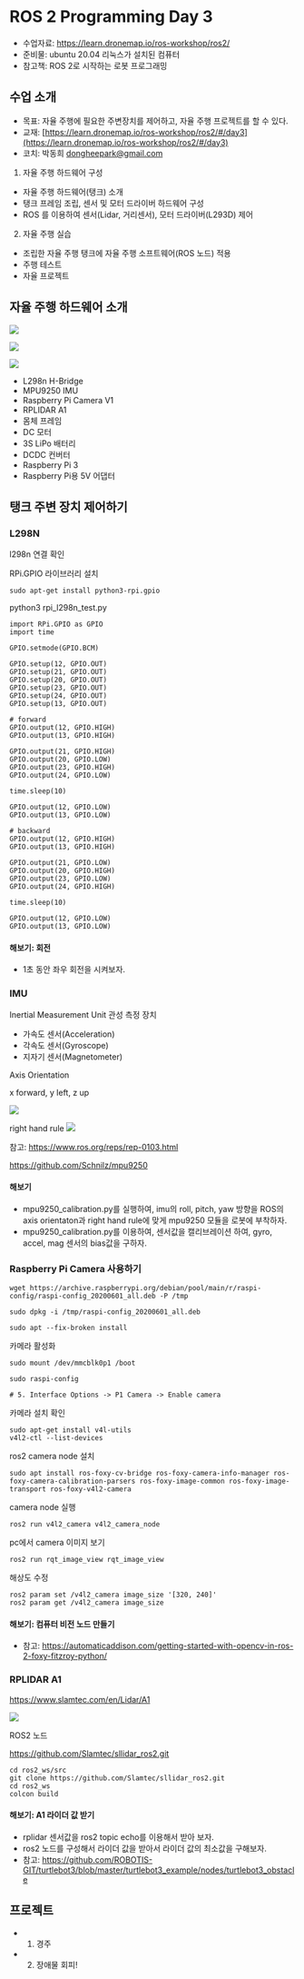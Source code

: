 # ROS 2 Programming Day 3

 - 수업자료: https://learn.dronemap.io/ros-workshop/ros2/
 - 준비물: ubuntu 20.04 리눅스가 설치된 컴퓨터
 - 참고책: ROS 2로 시작하는 로봇 프로그래밍

## 수업 소개

-   목표: 자율 주행에 필요한 주변장치를 제어하고, 자율 주행 프로젝트를 할 수 있다.
-   교재: [https://learn.dronemap.io/ros-workshop/ros2/#/day3](https://learn.dronemap.io/ros-workshop/ros2/#/day3)
-   코치: 박동희 dongheepark@gmail.com

1. 자율 주행 하드웨어 구성
 - 자율 주행 하드웨어(탱크) 소개
 - 탱크 프레임 조립, 센서 및 모터 드라이버 하드웨어 구성
 - ROS 를 이용하여 센서(Lidar, 거리센서), 모터 드라이버(L293D)  제어

2. 자율 주행 실습
 - 조립한 자율 주행 탱크에 자율 주행 소프트웨어(ROS 노드) 적용
 - 주행 테스트
 - 자율 프로젝트

## 자율 주행 하드웨어 소개

![](https://i.imgur.com/QMcDV3r.jpg)

![](https://i.imgur.com/IjhXEDr.jpg)

![](https://i.imgur.com/qcDHWaj.jpg)

 - L298n H-Bridge
 - MPU9250 IMU
 - Raspberry Pi Camera V1
 - RPLIDAR A1
 - 몸체 프레임
 - DC 모터
 - 3S LiPo 배터리
 - DCDC 컨버터
 - Raspberry Pi 3
 - Raspberry Pi용 5V 어댑터

## 탱크 주변 장치 제어하기

### L298N

l298n 연결 확인

<!--
```
sudo apt install python3-lgpio
```
-->

RPi.GPIO 라이브러리 설치
```
sudo apt-get install python3-rpi.gpio
```

python3 rpi_l298n_test.py

```
import RPi.GPIO as GPIO
import time

GPIO.setmode(GPIO.BCM)

GPIO.setup(12, GPIO.OUT)
GPIO.setup(21, GPIO.OUT)
GPIO.setup(20, GPIO.OUT)
GPIO.setup(23, GPIO.OUT)
GPIO.setup(24, GPIO.OUT)
GPIO.setup(13, GPIO.OUT)

# forward
GPIO.output(12, GPIO.HIGH)
GPIO.output(13, GPIO.HIGH)

GPIO.output(21, GPIO.HIGH)
GPIO.output(20, GPIO.LOW)
GPIO.output(23, GPIO.HIGH)
GPIO.output(24, GPIO.LOW)

time.sleep(10)

GPIO.output(12, GPIO.LOW)
GPIO.output(13, GPIO.LOW)

# backward
GPIO.output(12, GPIO.HIGH)
GPIO.output(13, GPIO.HIGH)

GPIO.output(21, GPIO.LOW)
GPIO.output(20, GPIO.HIGH)
GPIO.output(23, GPIO.LOW)
GPIO.output(24, GPIO.HIGH)

time.sleep(10)

GPIO.output(12, GPIO.LOW)
GPIO.output(13, GPIO.LOW)
```

#### 해보기: 회전
 - 1초 동안 좌우 회전을 시켜보자.
 
### IMU

Inertial Measurement Unit 관성 측정 장치
 - 가속도 센서(Acceleration) 
 - 각속도 센서(Gyroscope)
 - 지자기 센서(Magnetometer)

Axis Orientation

x forward, y left, z up 

![](https://velog.velcdn.com/images%2Fleesy970906%2Fpost%2F13213a98-13c4-4d00-9968-f461bffd90b0%2FScreen%20Shot%202021-04-08%20at%204.40.12%20PM.png)

right hand rule
![](https://velog.velcdn.com/images%2Fleesy970906%2Fpost%2Fe6042f9c-7c3b-4878-a288-8dca47ab6a33%2FScreen%20Shot%202021-04-08%20at%204.42.02%20PM.png)

참고: https://www.ros.org/reps/rep-0103.html

https://github.com/Schnilz/mpu9250

#### 해보기
 - mpu9250_calibration.py를 실행하여, imu의 roll, pitch, yaw 방향을 ROS의 axis orientaton과 right hand rule에 맞게 mpu9250 모듈을 로봇에 부착하자.
 - mpu9250_calibration.py를 이용하여, 센서값을 캘리브레이션 하여, gyro, accel, mag 센서의 bias값을 구하자.


### Raspberry Pi Camera 사용하기

<!--
libraspberrypi-bin libraspberrypi-dev 설치
```
sudo apt autoremove --purge libgles2-mesa-dev mesa-common-dev
sudo add-apt-repository ppa:ubuntu-pi-flavour-makers/ppa
sudo apt install libraspberrypi-bin libraspberrypi-dev
```

raspicam2_node

https://github.com/christianrauch/raspicam2_node

```
cd ~/ros2_ws/src
git clone https://github.com/christianrauch/raspicam2_node
cd ~/ros2_ws
colcon build
```

video 그룹에 유저 추가후 리부팅
```
sudo usermod -a -G video $USER
```

노드 실행
```
ros2 run raspicam2 raspicam2_node --ros-args --params-file `ros2 pkg prefix raspicam2`/share/raspicam2/cfg/params.yaml
```
-->


```
wget https://archive.raspberrypi.org/debian/pool/main/r/raspi-config/raspi-config_20200601_all.deb -P /tmp
```

```
sudo dpkg -i /tmp/raspi-config_20200601_all.deb
```

```
sudo apt --fix-broken install
```

카메라 활성화

```
sudo mount /dev/mmcblk0p1 /boot
```

```
sudo raspi-config

# 5. Interface Options -> P1 Camera -> Enable camera
```

카메라 설치 확인
```
sudo apt-get install v4l-utils
v4l2-ctl --list-devices
```


ros2 camera node 설치

```
sudo apt install ros-foxy-cv-bridge ros-foxy-camera-info-manager ros-foxy-camera-calibration-parsers ros-foxy-image-common ros-foxy-image-transport ros-foxy-v4l2-camera
```

<!--
v4l2-camera 패키지 source 설치
```
cd ros2_ws/src/
#git clone --branch ros2 https://github.com/ros-perception/image_common.git
#git clone --branch ros2 https://github.com/ros-perception/vision_opencv.git
git clone --branch foxy https://gitlab.com/boldhearts/ros2_v4l2_camera.git v4l2_camera
```

의존성 패키지 설치
```
cd ros2_ws
sudo apt-get install python3-rosdep
sudo rosdep init
rosdep update
rosdep install --from-paths src -r -y
```

camera node 패키지 빌드
```
cd ros2_ws
colcon build --symlink-install
source ~/install/setup.bash
```

에러. camera_info_manager.cpp 파일에 다음줄 추가 
```
#include "rcpputils/get_env.hpp"
```

-->

camera node 실행
```
ros2 run v4l2_camera v4l2_camera_node
```

pc에서 camera 이미지 보기
```
ros2 run rqt_image_view rqt_image_view
```

해상도 수정
```
ros2 param set /v4l2_camera image_size '[320, 240]'
ros2 param get /v4l2_camera image_size
```

#### 해보기: 컴퓨터 비전 노드 만들기
 - 참고: https://automaticaddison.com/getting-started-with-opencv-in-ros-2-foxy-fitzroy-python/

### RPLIDAR A1

https://www.slamtec.com/en/Lidar/A1

![](https://mblogthumb-phinf.pstatic.net/MjAyMDA1MThfNTgg/MDAxNTg5NzczODkwMTAz.OF3ryBtnNzMRC8Zgtgz0l0M0mNOboq_Q3L95MFhYg6Ug.w7erXC3UCYdhj3tk1F8h0-3jCi7IsNhEqSKmswLQdyYg.PNG.rich0812/SE-18a6b694-89cf-4e5b-ae73-99e1b92f736f.png?type=w800)

ROS2 노드

https://github.com/Slamtec/sllidar_ros2.git

```
cd ros2_ws/src
git clone https://github.com/Slamtec/sllidar_ros2.git
cd ros2_ws
colcon build
```

#### 해보기: A1 라이더 값 받기
 - rplidar 센서값을 ros2 topic echo를 이용해서 받아 보자.
 - ros2 노드를 구성해서 라이더 값을 받아서 라이더 값의 최소값을 구해보자.
 - 참고: https://github.com/ROBOTIS-GIT/turtlebot3/blob/master/turtlebot3_example/nodes/turtlebot3_obstacle



## 프로젝트
 - 1. 경주
 - 2. 장애물 회피!
 
 
 
<!-- --- -->

<!-- ## TF -->

<!-- ![](https://blog.hadabot.com/images/tf_hadabot.jpg) -->

<!-- https://blog.hadabot.com/ros2-navigation-tf2-tutorial-using-turtlesim.html -->

<!-- https://github.com/ros2/geometry2/blob/ros2/examples_tf2_py/examples_tf2_py/static_broadcaster.py -->

<!-- ros2 run examples_tf2_py static_broadcaster -->

<!-- https://github.com/hadabot/hadabot_main/blob/master/content/p12/hadabot_ws/src/hadabot_nav2/src/hadabot_tf2_broadcaster.cpp -->

<!-- ros2 run tf2_tools view_frames.py -->

<!-- ![](https://i.imgur.com/cq1MgBY.png) -->

<!-- ## Odometry -->

<!-- Differential Drive Robot Odometry 수식 -->
<!--  - 바퀴 크기 -->
<!--  - 바퀴 사이거리 -->
<!--  - -->
<!-- https://blog.hadabot.com/implement-ros2-odometry-using-vscode-in-web-browser.html -->


<!-- turtlesim odom 메시지 -->

<!-- ros2 topic echo /turtlesim1/turtle1/pose -->

<!-- rviz -->


<!-- Navigation2 -->
<!--  - planning -->
<!--  - localization -->
<!--  - mapping(SLAM Simultaneous localization and mapping) -->


<!-- Control 구현 -->
<!-- 엔코더, 휠, 콘트롤러 구현됨. -->
<!-- https://github.com/hadabot/hadabot_main/blob/master/content/p12/hadabot_ws/src/hadabot_nav2/src/hadabot_controller.cpp -->


<!-- ## Navigation -->
<!-- ros2 launch turtlebot3_gazebo turtlebot3_world.launch.py -->

<!-- ros2 launch turtlebot3_navigation2 navigation2.launch.py use_sim_time:=True autostart:=True map:=`ros2 pkg prefix turtlebot3_navigation2`/share/turtlebot3_navigation2/map/map.yaml -->

<!-- ros2 run rviz2 rviz2 -d $(ros2 pkg prefix nav2_bringup)/share/nav2_bringup/launch/nav2_default_view.rviz -->


<!-- ## tank -->

<!-- ``` -->
<!-- # tf2 -->
<!-- ros2 run tf2_ros static_transform_publisher 0 0 0 0 0 0 world map -->
<!-- ros2 run tf2_ros static_transform_publisher 0 0 0 0 0 0 map odom -->
<!-- ros2 run tf2_ros static_transform_publisher -0.05 0 0.3 0 0 0 base_link laser -->
<!-- ros2 run tf2_ros static_transform_publisher 0.1 0 0.2 0 0 0 base_link imu_link -->

<!-- # two dc motor control -->
<!-- colcon build --packages-select tank_control && . install/setup.sh && ros2 run tank_control robot_control -->

<!-- # imu -->
<!-- cd ros2_ws -->
<!-- ros2 launch mpu9250 mpu9250.launch.py -->

<!-- # odometry -->
<!-- ros2 run robot_localization ekf_node --ros-args --params-file $HOME/ekf_params.yaml -->

<!-- # lidar -->
<!-- cd ros2_ws -->
<!-- ros2 launch sllidar_ros2 sllidar_launch.py -->


<!-- # pc -->
<!-- ros2 run teleop_twist_keyboard teleop_twist_keyboard -->

<!-- ros2 launch tank_cartographer cartographer.launch.py -->
<!-- ros2 launch tank_cartographer cartographer_rviz.launch.py -->

<!-- cd ~/ -->
<!-- ros2 run nav2_map_server map_saver_cli -f map -->

<!-- ros2 launch tank_navigation2 navigation2.launch.py map:=$HOME/map.yaml -->
<!-- ros2 launch tank_navigation2 navigation2_rviz.launch.py -->
<!-- ``` -->


<!-- ``` -->
<!--  ekf_params.yaml -->
<!-- ekf_filter_node: -->
<!--     ros__parameters: -->
<!--          #frequency: 30.0 -->
<!--         frequency: 10.0 -->
<!--         sensor_timeout: 0.1 -->
<!--         two_d_mode: true -->
<!--         publish_acceleration: false -->
<!--         publish_tf: true -->
<!--         reset_on_time_jump: true -->
<!--         map_frame: map              # Defaults to "map" if unspecified -->
<!--         odom_frame: odom            # Defaults to "odom" if unspecified -->
<!--         base_link_frame: base_link  # Defaults to "base_link" if unspecified -->
<!--         #world_frame: map -->
<!--         world_frame: odom           # Defaults to the value of odom_frame if unspecified -->

<!--         odom0: wheel/odom -->
<!--         #x, y, z, roll, pitch, yaw, vx, vy, vz, vroll, vpitch, vyaw, ax, ay, az -->
<!--         odom0_config: [true,  true,  false, -->
<!--                        false, false, false, -->
<!--                        false, false, false, -->
<!--                        false, false, true, -->
<!--                        false, false, false] -->
<!--         odom0_queue_size: 2 -->
<!--         odom0_nodelay: false -->
<!--         odom0_differential: false -->
<!--         odom0_relative: false -->
<!--         odom0_pose_rejection_threshold: 5.0 -->
<!--         odom0_twist_rejection_threshold: 1.0 -->
<!-- ``` -->

<!-- `` -->
<!-- `l298n.c -->
<!-- /* -->
<!--    pulse.c -->

<!--    gcc -o l298n l298n.c -lpigpio -lrt -lpthread -->

<!--    sudo ./l298n -->
<!-- */ -->

<!-- #include <stdio.h> -->
<!-- #include <pigpio.h> -->

<!-- int main(int argc, char *argv[]) -->
<!-- { -->
<!--    double start; -->

<!--    if (gpioInitialise() < 0) -->
<!--    { -->
<!--       fprintf(stderr, "pigpio initialisation failed\n"); -->
<!--       return 1; -->
<!--    } -->

<!--    /* Set GPIO modes */ -->
<!--    gpioSetMode(12, PI_OUTPUT); -->
<!--    gpioSetMode(21, PI_OUTPUT); -->
<!--    gpioSetMode(20, PI_OUTPUT); -->
<!--    gpioSetMode(23, PI_OUTPUT); -->
<!--    gpioSetMode(24, PI_OUTPUT); -->
<!--    gpioSetMode(13, PI_OUTPUT); -->

<!--    gpioWrite(12, 0); /* on */ -->
<!--    gpioWrite(13, 0); /* on */ -->

<!--    /* -->
<!--    start = time_time(); -->

<!--    while ((time_time() - start) < 60.0) -->
<!--    { -->
<!--       // motor on -->
<!--       gpioWrite(12, 1); -->
<!--       gpioWrite(13, 1); -->

<!--       // forward -->
<!--       gpioWrite(21, 1); -->
<!--       gpioWrite(20, 0); -->
<!--       gpioWrite(23, 1); -->
<!--       gpioWrite(24, 0); -->

<!--       time_sleep(3.5); -->

<!--       // backward -->
<!--       gpioWrite(21, 0); -->
<!--       gpioWrite(20, 1); -->
<!--       gpioWrite(23, 0); -->
<!--       gpioWrite(24, 1); -->

<!--       time_sleep(3.5); -->

<!--       // motor stop -->
<!--       gpioWrite(12, 0); -->
<!--       gpioWrite(13, 0) -->

<!--       time_sleep(3.5); -->
<!--    } -->
<!--    */ -->

<!--    start = time_time(); -->

<!--    while ((time_time() - start) < 60.0) -->
<!--    { -->
<!--       int x = (int)(time_time() - start)*3+75; -->
<!--       gpioPWM(12, 0); -->
<!--       gpioPWM(13, 0); -->

<!--       // forward -->
<!--       gpioWrite(21, 1); -->
<!--       gpioWrite(20, 0); -->
<!--       gpioWrite(23, 1); -->
<!--       gpioWrite(24, 0); -->

<!--       gpioPWM(12, x); -->
<!--       gpioPWM(13, x); -->
<!--       time_sleep(1); -->
<!--    } -->

<!--    // stop -->
<!--    gpioWrite(12, 0); -->
<!--    gpioWrite(13, 0); -->




<!--    /* Stop DMA, release resources */ -->
<!--    gpioTerminate(); -->

<!--    return 0; -->
<!-- } -->
<!-- ``` -->


<!-- ``` -->
<!--  mpu9250_calibration.py -->
<!-- import os -->
<!-- import sys -->
<!-- import time -->
<!-- import smbus -->
<!-- import time -->

<!-- from imusensor.MPU9250 import MPU9250 -->

<!-- address = 0x68 -->
<!-- bus = smbus.SMBus(1) -->
<!-- imu = MPU9250.MPU9250(bus, address) -->
<!-- imu.begin() -->
<!-- #imu.setAccelRange("AccelRangeSelect2G") -->
<!-- #imu.setGyroRange("GyroRangeSelect250DPS") -->

<!-- #print("Gyro calibration starting") -->
<!-- #imu.caliberateGyro() -->
<!-- #print("Gyro calibration finished") -->
<!-- #print('gyro bias') -->
<!-- #print(imu.GyroBias) -->

<!-- #print("Accel calibration starting") -->
<!-- #imu.caliberateAccelerometer() -->
<!-- #print("Accel calibration finished") -->
<!-- #print('accel scale') -->
<!-- #print(imu.Accels) -->
<!-- #print('accel bias') -->
<!-- #print(imu.AccelBias) -->

<!-- print("Mag calibration starting") -->
<!-- time.sleep(2) -->
<!-- imu.caliberateMagPrecise() -->
<!-- print("Mag calibration finished") -->
<!-- print('mag transformation matrix') -->
<!-- print(imu.Magtransform) -->
<!-- print('mag bias') -->
<!-- print(imu.MagBias) -->
<!-- print('mags') -->
<!-- print (imu.Mags) -->

<!-- imu.saveCalibDataToFile("/home/ubuntu/calib.json") -->
<!-- # or load your own caliberation file -->
<!-- #imu.loadCalibDataFromFile("/home/pi/calib_real_bolder.json") -->

<!-- while True: -->
<!--     imu.readSensor() -->
<!--     imu.computeOrientation() -->

<!--     print ("roll: {0} ; pitch : {1} ; yaw : {2}".format(imu.roll, imu.pitch, imu.yaw)) -->
<!--     time.sleep(0.1) -->
<!-- ``` -->

<!-- https://github.com/Schnilz/mpu9250 -->


<!-- rplidar a1m8 -->

<!-- https://github.com/Slamtec/sllidar_ros2.git -->



<!-- ---- -->
<!-- ``` -->
<!-- drwxrwxr-x 11 donghee donghee 4096 Jul 26 21:44 . -->
<!-- drwxr-xr-x 57 donghee donghee 4096 Jul 26 00:02 .. -->
<!-- drwxrwxr-x  5 donghee donghee 4096 Jul 24 22:54 build -->
<!-- drwxrwxr-x  5 donghee donghee 4096 Jul 24 22:54 install -->
<!-- drwxrwxr-x  6 donghee donghee 4096 Jul 24 22:59 log -->
<!-- drwxrwxr-x  7 donghee donghee 4096 Jul 26 21:44 mpu9250 -->
<!-- -rw-rw-r--  1 donghee donghee  993 Jul 25 02:42 run-tank.sh -->
<!-- drwxrwxr-x  8 donghee donghee 4096 Jul 26 21:44 sllidar_ros2 -->
<!-- drwxrwxr-x  7 donghee donghee 4096 Jul 24 22:53 tank_cartographer -->
<!-- drwxrwxr-x  5 donghee donghee 4096 Jul 26 21:44 tank_control -->
<!-- drwxrwxr-x  8 donghee donghee 4096 Jul 24 22:54 tank_navigation2 -->
<!-- ``` -->
